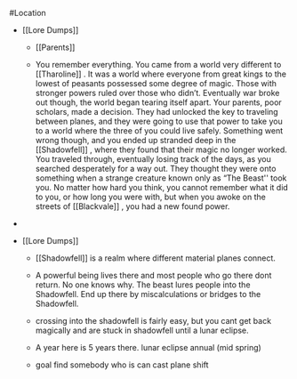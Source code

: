 
 #Location
- [[Lore Dumps]] 

	 - [[Parents]] 

	 - You remember everything. You came from a world very different to [[Tharoline]]  . It was a world where everyone from great kings to the lowest of peasants possessed some degree of magic. Those with stronger powers ruled over those who didn’t. Eventually war broke out though, the world began tearing itself apart. Your parents, poor scholars, made a decision. They had unlocked the key to traveling between planes, and they were going to use that power to take you to a world where the three of you could live safely. Something went wrong though, and you ended up stranded deep in the [[Shadowfell]] , where they found that their magic no longer worked. You traveled through, eventually losing track of the days, as you searched desperately for a way out. They thought they were onto something when a strange creature known only as “The Beast'' took you. No matter how hard you think, you cannot remember what it did to you, or how long you were with, but when you awoke on the streets of [[Blackvale]] , you had a new found power.


 - 
 - [[Lore Dumps]] 

	 - [[Shadowfell]] is a realm where different material planes connect.

	 - A powerful being lives there and most people who go there dont return. No one knows why. The beast lures people into the Shadowfell. End up there by miscalculations or bridges to the Shadowfell.

	 - crossing into the shadowfell is fairly easy, but you cant get back magically and are stuck in shadowfell until a lunar eclipse.

	 - A year here is 5 years there. lunar eclipse annual (mid spring)

	 - goal find somebody who is can cast plane shift